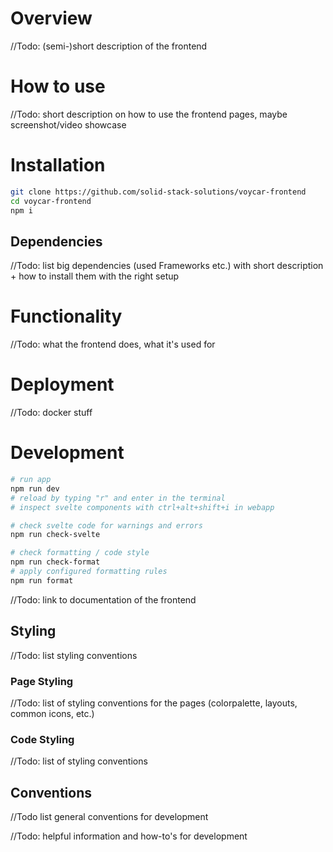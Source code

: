 # Overview
//Todo: (semi-)short description of the frontend
# How to use
//Todo: short description on how to use the frontend pages, maybe screenshot/video showcase
# Installation
```sh
git clone https://github.com/solid-stack-solutions/voycar-frontend
cd voycar-frontend
npm i
```
## Dependencies
//Todo: list big dependencies (used Frameworks etc.) with short description + how to install them with the right setup
# Functionality
//Todo: what the frontend does, what it's used for
# Deployment
//Todo: docker stuff 
# Development
```sh
# run app
npm run dev
# reload by typing "r" and enter in the terminal
# inspect svelte components with ctrl+alt+shift+i in webapp

# check svelte code for warnings and errors
npm run check-svelte

# check formatting / code style
npm run check-format
# apply configured formatting rules
npm run format
```
//Todo: link to documentation of the frontend
## Styling
//Todo: list styling conventions
### Page Styling
//Todo: list of styling conventions for the pages (colorpalette, layouts, common icons, etc.)
### Code Styling
//Todo: list of styling conventions
## Conventions
//Todo list general conventions for development

//Todo: helpful information and how-to's for development

